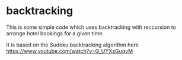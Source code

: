 # backtracking

This is some simple code which uses backtracking with reccursion to arrange hotel bookings for a given time. 

It is based on the Sudoku backtracking algorithm here https://www.youtube.com/watch?v=G_UYXzGuqvM 
